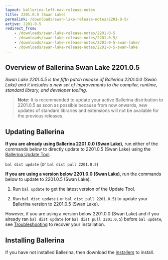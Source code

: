 ```yaml
---
layout: ballerina-left-nav-release-notes
title: 2201.0.5 (Swan Lake) 
permalink: /downloads/swan-lake-release-notes/2201-0-5/
active: 2201-0-5
redirect_from: 
    - /downloads/swan-lake-release-notes/2201-0-5
    - /downloads/swan-lake-release-notes/2201.0.5/
    - /downloads/swan-lake-release-notes/2201-0-5-swan-lake/
    - /downloads/swan-lake-release-notes/2201-0-5-swan-lake
---
```


## Overview of Ballerina Swan Lake 2201.0.5

<em>Swan Lake 2201.0.5 is the fifth patch release of Ballerina 2201.0.0 (Swan Lake) and it includes a new set of improvements to the compiler, runtime, standard library, and developer tooling.</em> 

>**Note:** It is recommended to update your active Ballerina distribution to 2201.0.5 as soon as possible because from now onwards, new updates of standard libraries and extensions will not be available for the previous releases. 

## Updating Ballerina

**If you are already using Ballerina 2201.0.0 (Swan Lake)**, run either of the commands below to directly update to 2201.0.5 (Swan Lake) using the [Ballerina Update Tool](/learn/cli-documentation/update-tool/).

`bal dist update` (or `bal dist pull 2201.0.5`)

**If you are using a version below 2201.0.0 (Swan Lake)**, run the commands below to update to 2201.0.5 (Swan Lake).

1. Run `bal update` to get the latest version of the Update Tool.

2. Run `bal dist update` ( or `bal dist pull 2201.0.5`) to update your Ballerina version to 2201.0.5 (Swan Lake).

However, if you are using a version below 2201.0.0 (Swan Lake) and if you already ran `bal dist update` (or `bal dist pull 2201.0.5`) before `bal update`, see [Troubleshooting](/downloads/swan-lake-release-notes/2201-0-0-swan-lake/#troubleshooting) to recover your installation.

## Installing Ballerina

If you have not installed Ballerina, then download the [installers](/downloads/#swanlake) to install.

<!-- <style>.cGitButtonContainer, .cBallerinaTocContainer {display:none;}</style> -->
